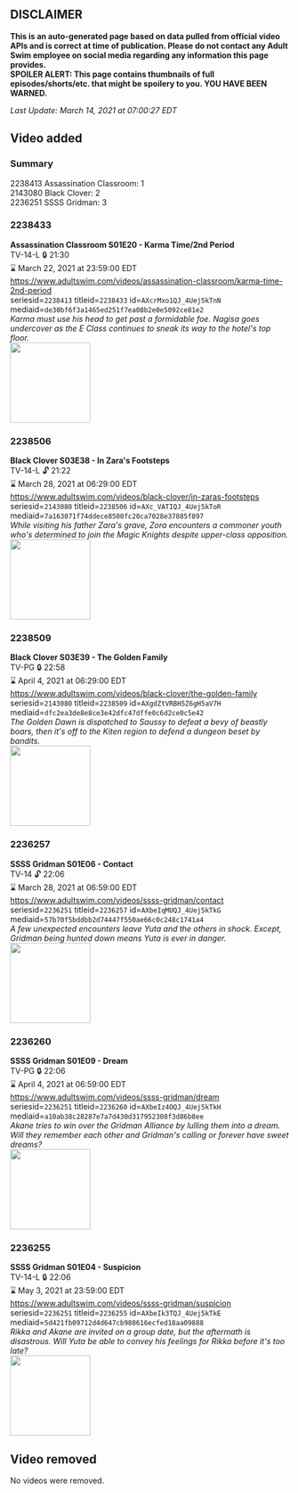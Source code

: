 ## DISCLAIMER
**This is an auto-generated page based on data pulled from official video APIs and is correct at time of publication. Please do not contact any Adult Swim employee on social media regarding any information this page provides.**  
**SPOILER ALERT: This page contains thumbnails of full episodes/shorts/etc. that might be spoilery to you. YOU HAVE BEEN WARNED.**  

_Last Update: March 14, 2021 at 07:00:27 EDT_
## Video added
### Summary
2238413 Assassination Classroom: 1  
2143080 Black Clover: 2  
2236251 SSSS Gridman: 3  
### 2238433
**Assassination Classroom S01E20 - Karma Time/2nd Period**  
TV-14-L 🔒 21:30  
⌛ March 22, 2021 at 23:59:00 EDT  
https://www.adultswim.com/videos/assassination-classroom/karma-time-2nd-period  
seriesid=`2238413` titleid=`2238433` id=`AXcrMxo1QJ_4Uej5kTnN` mediaid=`de30bf6f3a1465ed251f7ea08b2e0e5092ce81e2`  
_Karma must use his head to get past a formidable foe. Nagisa goes undercover as the E Class continues to sneak its way to the hotel's top floor._  
<a href="https://media.cdn.adultswim.com/uploads/20210122/thumbnails/2_21122124530-AssassinationClass_120_KarmaTime2ndPeriod.jpg"><img src="https://media.cdn.adultswim.com/uploads/20210122/thumbnails/2_21122124530-AssassinationClass_120_KarmaTime2ndPeriod.jpg" height="144px" /></a>
### 2238506
**Black Clover S03E38 - In Zara's Footsteps**  
TV-14-L 🔓 21:22  
⌛ March 28, 2021 at 06:29:00 EDT  
https://www.adultswim.com/videos/black-clover/in-zaras-footsteps  
seriesid=`2143080` titleid=`2238506` id=`AXc_VATIQJ_4Uej5kToR` mediaid=`7a163071f74ddece8500fc20ca7028e37885f897`  
_While visiting his father Zara's grave, Zora encounters a commoner youth who's determined to join the Magic Knights despite upper-class opposition._  
<a href="https://media.cdn.adultswim.com/uploads/20210126/thumbnails/2_211261033217-BlackClover_138_InZaraFootstep.jpg"><img src="https://media.cdn.adultswim.com/uploads/20210126/thumbnails/2_211261033217-BlackClover_138_InZaraFootstep.jpg" height="144px" /></a>
### 2238509
**Black Clover S03E39 - The Golden Family**  
TV-PG 🔒 22:58  
⌛ April 4, 2021 at 06:29:00 EDT  
https://www.adultswim.com/videos/black-clover/the-golden-family  
seriesid=`2143080` titleid=`2238509` id=`AXgdZtVRBH5Z6gH5aV7H` mediaid=`dfc2ea3de8e8ce3e42dfc47dffe0c6d2ce0c5e42`  
_The Golden Dawn is dispatched to Saussy to defeat a bevy of beastly boars, then it's off to the Kiten region to defend a dungeon beset by bandits._  
<a href="https://media.cdn.adultswim.com/uploads/20210310/thumbnails/2_213101329386-BlackClover_141_GoldenFamily.jpg"><img src="https://media.cdn.adultswim.com/uploads/20210310/thumbnails/2_213101329386-BlackClover_141_GoldenFamily.jpg" height="144px" /></a>
### 2236257
**SSSS Gridman S01E06 - Contact**  
TV-14 🔓 22:06  
⌛ March 28, 2021 at 06:59:00 EDT  
https://www.adultswim.com/videos/ssss-gridman/contact  
seriesid=`2236251` titleid=`2236257` id=`AXbeIqMUQJ_4Uej5kTkG` mediaid=`57b70f5bddbb2d74447f550ae66c0c248c1741a4`  
_A few unexpected encounters leave Yuta and the others in shock. Except, Gridman being hunted down means Yuta is ever in danger._  
<a href="https://media.cdn.adultswim.com/uploads/20210107/thumbnails/2_21171336186-SSSS_Gridman_006.jpg"><img src="https://media.cdn.adultswim.com/uploads/20210107/thumbnails/2_21171336186-SSSS_Gridman_006.jpg" height="144px" /></a>
### 2236260
**SSSS Gridman S01E09 - Dream**  
TV-PG 🔒 22:06  
⌛ April 4, 2021 at 06:59:00 EDT  
https://www.adultswim.com/videos/ssss-gridman/dream  
seriesid=`2236251` titleid=`2236260` id=`AXbeIz4OQJ_4Uej5kTkH` mediaid=`a10ab38c28287e7a7d430d317952308f3d86b8ee`  
_Akane tries to win over the Gridman Alliance by lulling them into a dream. Will they remember each other and Gridman's calling or forever have sweet dreams?_  
<a href="https://media.cdn.adultswim.com/uploads/20210107/thumbnails/2_21171336577-SSSS_Gridman_009.jpg"><img src="https://media.cdn.adultswim.com/uploads/20210107/thumbnails/2_21171336577-SSSS_Gridman_009.jpg" height="144px" /></a>
### 2236255
**SSSS Gridman S01E04 - Suspicion**  
TV-14-L 🔒 22:06  
⌛ May 3, 2021 at 23:59:00 EDT  
https://www.adultswim.com/videos/ssss-gridman/suspicion  
seriesid=`2236251` titleid=`2236255` id=`AXbeIk3TQJ_4Uej5kTkE` mediaid=`5d421fb09712d4d647cb980616ecfed18aa09888`  
_Rikka and Akane are invited on a group date, but the aftermath is disastrous. Will Yuta be able to convey his feelings for Rikka before it's too late?_  
<a href="https://media.cdn.adultswim.com/uploads/20210107/thumbnails/2_21171335545-SSSS_Gridman_004.jpg"><img src="https://media.cdn.adultswim.com/uploads/20210107/thumbnails/2_21171335545-SSSS_Gridman_004.jpg" height="144px" /></a>
## Video removed
No videos were removed.  
